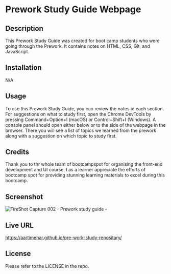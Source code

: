 # Prework Study Guide Webpage

## Description

This Prework Study Guide was created for boot camp students who were going through the Prework. It contains notes on HTML, CSS, Git, and JavaScript.

## Installation

N/A

## Usage

To use this Prework Study Guide, you can review the notes in each section. For suggestions on what to study first, open the Chrome DevTools by pressing Command+Option+I (macOS) or Control+Shift+I (Windows). A console panel should open either below or to the side of the webpage in the browser. There you will see a list of topics we learned from the prework along with a suggestion on which topic to study first.

## Credits

Thank you to thr whole team of bootcampspot for organising the front-end development and UI course. I as a learner appreciate the efforts of bootcamp spot for providing stunning learning materials to excel during this bootcamp.

## Screenshot

![FireShot Capture 002 - Prework study guide - ](https://user-images.githubusercontent.com/113493756/209056296-964a0b05-2eac-49dd-9d32-f40f7985590a.png)

## Live URL

https://aartimehar.github.io/pre-work-study-repositary/


## License

Please refer to the LICENSE in the repo.
